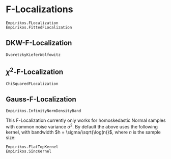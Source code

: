 # F-Localizations

```@docs
Empirikos.FLocalization
Empirikos.FittedFLocalization
```
## DKW-F-Localization
```@docs
DvoretzkyKieferWolfowitz
```  
## $\chi^2$-F-Localization
```@docs
ChiSquaredFLocalization
```
## Gauss-F-Localization

```@docs
Empirikos.InfinityNormDensityBand
```
This F-Localization currently only works for homoskedastic Normal samples with common noise variance $\sigma^2$. By default the above uses the following kernel, with bandwidth $h = \sigma/\sqrt{\log(n)}$, where $n$ is the sample size:
```@docs
Empirikos.FlatTopKernel
Empirikos.SincKernel
```
